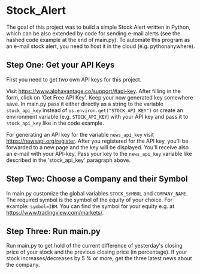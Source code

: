 # Stock_Alert

The goal of this project was to build a simple Stock Alert written in Python, which can be also extended by code for sending  e-mail alerts (see the hashed code example at the end of main.py). To automate this program as an e-mail stock alert, you need to host it in the cloud (e.g. pythonanywhere).

## Step One: Get your API Keys

First you need to get two own API keys for this project.
   
Visit https://www.alphavantage.co/support/#api-key. After filling in the form, click on 'Get Free API Key'. Keep your now generated key somewhere save. In main.py pass it either directly as a string to the variable `stock_api_key` instead of `os.environ.get("STOCK_API_KEY")` or create an environment variable (e.g. `STOCK_API_KEY`) with your API key and pass it to `stock_api_key` like in the code example.  

For generating an API key for the variable `news_api_key` visit https://newsapi.org/register. After you registered for the API key, you'll be forwarded to a new page and the key will be displayed. You'll receive also an e-mail with your API-key. Pass your key to the `news_api_key` variable like described in the 'stock_api_key' paragraph above.

## Step Two: Choose a Company and their Symbol 

In main.py customize the global variables `STOCK_SYMBOL` and `COMPANY_NAME`. 
The required symbol is the symbol of the equity of your choice. For example: `symbol=IBM`. You can find the symbol for your equity e.g. at https://www.tradingview.com/markets/.

## Step Three: Run main.py 

Run main.py to get hold of the current difference of yesterday's closing price of your stock and the previous closing price (in percentage). 
If your stock increases/decreases by 5 % or more, get the three latest news about the company.



